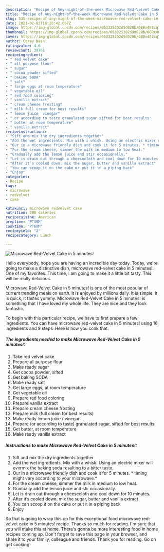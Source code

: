 ```yaml
---
description: "Recipe of Any-night-of-the-week Microwave Red-Velvet Cake in 5 minutes!"
title: "Recipe of Any-night-of-the-week Microwave Red-Velvet Cake in 5 minutes!"
slug: 535-recipe-of-any-night-of-the-week-microwave-red-velvet-cake-in-5-minutes
date: 2021-02-02T16:28:42.067Z
image: https://img-global.cpcdn.com/recipes/053325302d9d028b/680x482cq70/microwave-red-velvet-cake-in-5-minutes-recipe-main-photo.jpg
thumbnail: https://img-global.cpcdn.com/recipes/053325302d9d028b/680x482cq70/microwave-red-velvet-cake-in-5-minutes-recipe-main-photo.jpg
cover: https://img-global.cpcdn.com/recipes/053325302d9d028b/680x482cq70/microwave-red-velvet-cake-in-5-minutes-recipe-main-photo.jpg
author: Corey Nash
ratingvalue: 4.6
reviewcount: 38761
recipeingredient:
- " red velvet cake"
- " all purpose flour"
- " sugar"
- " cocoa powder sifted"
- " baking SODA"
- " salt"
- " large eggs at room temperature"
- " vegetable oil"
- " red food coloring"
- " vanilla extract"
- " cream cheese frosting"
- " milk full cream for best results"
- " lemon juice  vinegar"
- " or according to taste granulated sugar sifted for best results"
- " butter at room temperature"
- " vanilla extract"
recipeinstructions:
- "Sift and mix the dry ingredients together"
- "Add the wet ingredients. Mix with a whisk. Using an electric mixer will overmix the baking soda resulting to a bitter taste."
- "Our in a microwave friendly dish and cook it for 5 minutes. * timing might vary according to your microwave.*"
- "For the cream cheese, simmer the milk in medium to low heat."
- "Gradually add the lemon juice and stir occasionally."
- "Let is drain out through a cheesecloth and cool down for 10 minutes."
- "After it’s cooled down, mix the sugar, butter and vanilla extract"
- "You can scoop it on the cake or put it in a piping back"
- "Enjoy"
categories:
- Recipe
tags:
- microwave
- redvelvet
- cake

katakunci: microwave redvelvet cake 
nutrition: 288 calories
recipecuisine: American
preptime: "PT39M"
cooktime: "PT60M"
recipeyield: "2"
recipecategory: Lunch

---
```



![Microwave Red-Velvet Cake in 5 minutes!](https://img-global.cpcdn.com/recipes/053325302d9d028b/680x482cq70/microwave-red-velvet-cake-in-5-minutes-recipe-main-photo.jpg)

Hello everybody, hope you are having an incredible day today. Today, we're going to make a distinctive dish, microwave red-velvet cake in 5 minutes!. One of my favorites. This time, I am going to make it a little bit tasty. This will be really delicious.

Microwave Red-Velvet Cake in 5 minutes! is one of the most popular of current trending meals on earth. It is enjoyed by millions daily. It is simple, it is quick, it tastes yummy. Microwave Red-Velvet Cake in 5 minutes! is something that I have loved my whole life. They are nice and they look fantastic.




To begin with this particular recipe, we have to first prepare a few ingredients. You can have microwave red-velvet cake in 5 minutes! using 16 ingredients and 9 steps. Here is how you cook that.

<!--inarticleads1-->

##### The ingredients needed to make Microwave Red-Velvet Cake in 5 minutes!:

1. Take  red velvet cake
1. Prepare  all purpose flour
1. Make ready  sugar
1. Get  cocoa powder, sifted
1. Get  baking SODA
1. Make ready  salt
1. Get  large eggs, at room temperature
1. Get  vegetable oil
1. Prepare  red food coloring
1. Prepare  vanilla extract
1. Prepare  cream cheese frosting
1. Prepare  milk (full cream for best results)
1. Make ready  lemon juice / vinegar
1. Prepare  (or according to taste) granulated sugar, sifted for best results
1. Get  butter, at room temperature
1. Make ready  vanilla extract




<!--inarticleads2-->

##### Instructions to make Microwave Red-Velvet Cake in 5 minutes!:

1. Sift and mix the dry ingredients together
1. Add the wet ingredients. Mix with a whisk. Using an electric mixer will overmix the baking soda resulting to a bitter taste.
1. Our in a microwave friendly dish and cook it for 5 minutes. * timing might vary according to your microwave.*
1. For the cream cheese, simmer the milk in medium to low heat.
1. Gradually add the lemon juice and stir occasionally.
1. Let is drain out through a cheesecloth and cool down for 10 minutes.
1. After it’s cooled down, mix the sugar, butter and vanilla extract
1. You can scoop it on the cake or put it in a piping back
1. Enjoy




So that is going to wrap this up for this exceptional food microwave red-velvet cake in 5 minutes! recipe. Thanks so much for reading. I'm sure that you will make this at home. There's gonna be more interesting food in home recipes coming up. Don't forget to save this page in your browser, and share it to your family, colleague and friends. Thank you for reading. Go on get cooking!
